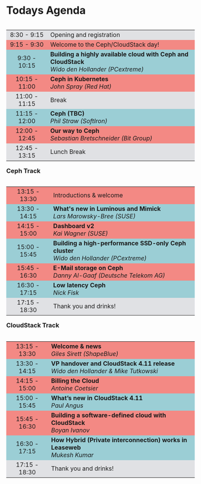 <!-- .slide: data-background-image="images/cephdays-background-title-block.jpg" data-background-size="contain" -->
# Todays Agenda <!-- .element: class="cephday-front-h1" -->


<!-- .slide: data-background-image="images/cephdays-background-slides.jpg" data-background-size="contain" -->
<table class="cephdays--timetable" width="72%" align="left">
<tbody>
 <tr bgcolor="#E0E1E4"><td align="center">8:30 - 9:15</td><td>Opening and registration</td></tr>
 <tr bgcolor="#F38984"><td align="center">9:15 - 9:30</td><td>Welcome to the Ceph/CloudStack day!</td></tr>
 <tr bgcolor="#9BCED5"><td align="center">9:30 - 10:15</td><td><b>Building a highly available cloud with Ceph and CloudStack</b><br> <i>Wido den Hollander (PCextreme)</i></td></tr>
 <tr bgcolor="#F38984"><td align="center">10:15 - 11:00</td><td><b>Ceph in Kubernetes</b><br><i>John Spray (Red Hat)</i></td></tr>
 <tr bgcolor="#E0E1E4"><td align="center">11:00 - 11:15</td><td>Break</td></tr>
 <tr bgcolor="#9BCED5"><td align="center">11:15 - 12:00</td><td><b>Ceph (TBC)</b><br><i>Phil Straw (SoftIron)</i></td></tr>
 <tr bgcolor="#F38984"><td align="center">12:00 - 12:45</td><td><b>Our way to Ceph</b><br><i>Sebastian Bretschneider (Bit Group)</i></td></tr>
 <tr bgcolor="#E0E1E4"><td align="center">12:45 - 13:15</td><td>Lunch Break</td></tr>
</tbody>
</table>


<!-- .slide: data-background-image="images/cephdays-background-slides.jpg" data-background-size="contain" -->
### Ceph Track
<table class="cephdays--timetable" width="72%" align="left">
<tbody>
 <tr bgcolor="#F38984"><td align="center">13:15 - 13:30</td><td>Introductions & welcome</td></tr>
 <tr bgcolor="#9BCED5"><td align="center">13:30 - 14:15</td><td><b>What's new in Luminous and Mimick</b><br> <i>Lars Marowsky-Bree (SUSE)</i></td></tr>
 <tr bgcolor="#F38984"><td align="center">14:15 - 15:00</td><td><b>Dashboard v2</b><br> <i>Kai Wagner (SUSE)</i></td></tr>
 <tr bgcolor="#9BCED5"><td align="center">15:00 - 15:45</td><td><b>Building a high-performance SSD-only Ceph cluster</b><br> <i>Wido den Hollander (PCextreme)</i></td></tr>
 <tr bgcolor="#F38984"><td align="center">15:45 - 16:30</td><td><b>E-Mail storage on Ceph</b><br> <i>Danny Al-Gaaf (Deutsche Telekom AG)</i></td></tr>
 <tr bgcolor="#9BCED5"><td align="center">16:30 - 17:15</td><td><b>Low latency Ceph</b><br> <i>Nick Fisk</i></td></tr>
 <tr bgcolor="#E0E1E4"><td align="center">17:15 - 18:30</td><td>Thank you and drinks!</td></tr>
</tbody>
</table>


<!-- .slide: data-background-image="images/cephdays-background-slides.jpg" data-background-size="contain" -->
### CloudStack Track
<table class="cephdays--timetable" width="72%" align="left">
<tbody>
 <tr bgcolor="#F38984"><td align="center">13:15 - 13:30</td><td><b>Welcome & news</b><br> <i>Giles Sirett (ShapeBlue)</i></td></tr>
 <tr bgcolor="#9BCED5"><td align="center">13:30 - 14:15</td><td><b>VP handover and CloudStack 4.11 release</b><br> <i>Wido den Hollander & Mike Tutkowski</i></td></tr>
 <tr bgcolor="#F38984"><td align="center">14:15 - 15:00</td><td><b>Billing the Cloud</b><br> <i>Antoine Coetsier</i></td></tr>
 <tr bgcolor="#9BCED5"><td align="center">15:00 - 15:45</td><td><b>What’s new in CloudStack 4.11</b><br> <i>Paul Angus</i></td></tr>
 <tr bgcolor="#F38984"><td align="center">15:45 - 16:30</td><td><b>Building a software-defined cloud with CloudStack</b><br> <i>Boyan Ivanov</i></td></tr>
 <tr bgcolor="#9BCED5"><td align="center">16:30 - 17:15</td><td><b>How Hybrid (Private interconnection) works in Leaseweb</b><br> <i>Mukesh Kumar</i></td></tr>
 <tr bgcolor="#E0E1E4"><td align="center">17:15 - 18:30</td><td>Thank you and drinks!</td></tr>
</tbody>
</table>

